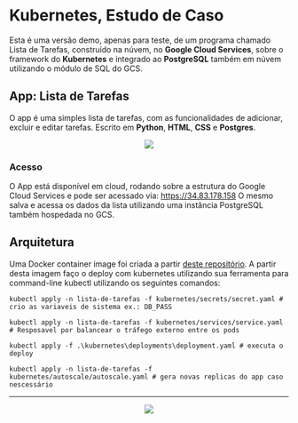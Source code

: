 # Kubernetes, Estudo de Caso
Esta é uma versão demo, apenas para teste, de um programa chamado Lista de Tarefas, construído na núvem, no **Google Cloud Services**, sobre o framework do **Kubernetes**
e integrado ao **PostgreSQL** também em núvem utilizando o módulo de SQL do GCS.

## App: Lista de Tarefas
O app é uma simples lista de tarefas, com as funcionalidades de adicionar, excluir e editar tarefas. Escrito em **Python**, **HTML**, **CSS** e **Postgres**.

<p align="center">
  <img src="https://user-images.githubusercontent.com/68448759/135730727-e8dee513-061d-4221-a366-21cc525eed38.PNG" />
</p>

### Acesso
O App está disponível em cloud, rodando sobre a estrutura do Google Cloud Services e pode ser acessado via: https://34.83.178.158
O mesmo salva e acessa os dados da lista utilizando uma instância PostgreSQL também hospedada no GCS.

## Arquitetura
Uma Docker container image foi criada a partir [deste repositório](https://hub.docker.com/repository/docker/aguilerajoao/lista-de-tarefas).
A partir desta imagem faço o deploy com kubernetes utilizando sua ferramenta para command-line kubectl utilizando os seguintes comandos:

`kubectl apply -n lista-de-tarefas -f kubernetes/secrets/secret.yaml # crio as variaveis de sistema ex.: DB_PASS`

`kubectl apply -n lista-de-tarefas -f kubernetes/services/service.yaml # Resposavel por balancear o tráfego externo entre os pods`

`kubectl apply -f .\kubernetes\deployments\deployment.yaml # executa o deploy`

`kubectl apply -n lista-de-tarefas -f kubernetes/autoscale/autoscale.yaml # gera novas replicas do app caso nescessário`

---------

<p align="center">
  <img src="https://user-images.githubusercontent.com/68448759/134965244-d70df5ea-03e4-4a19-81e6-d6e6ccbcfe34.png" />
</p>


